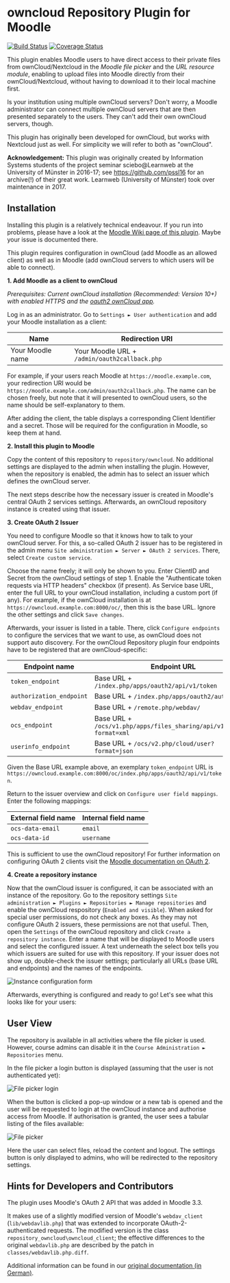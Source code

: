 # owncloud Repository Plugin for Moodle

[![Build Status](https://travis-ci.org/learnweb/moodle-repository_owncloud.svg?branch=master)](https://travis-ci.org/learnweb/moodle-repository_owncloud)
[![Coverage Status](https://coveralls.io/repos/github/learnweb/moodle-repository_owncloud/badge.svg)](https://coveralls.io/github/learnweb/moodle-repository_owncloud)

This plugin enables Moodle users to have direct access to their private files from ownCloud/Nextcloud in the *Moodle file picker* and the *URL resource module*,
enabling to upload files into Moodle directly from their ownCloud/Nextcloud,
without having to download it to their local machine first.

Is your institution using multiple ownCloud servers? Don't worry, 
  a Moodle administrator can connect multiple ownCloud servers that are
    then presented separately to the users. They can't add their own ownCloud servers, though.

This plugin has originally been developed for ownCloud, but works with Nextcloud just as well. For simplicity we will refer to both as "ownCloud".


**Acknowledgement:** This plugin was originally created by Information Systems students of the project seminar sciebo@Learnweb 
at the University of Münster in 2016-17; see https://github.com/pssl16 for an archive(!) of their great work.
Learnweb (University of Münster) took over maintenance in 2017.

## Installation

Installing this plugin is a relatively technical endeavour.
If you run into problems, please have a look at the [Moodle Wiki page of this plugin](https://docs.moodle.org/en/ownCloud_Repository#Troubleshooting).
Maybe your issue is documented there.

This plugin requires configuration in ownCloud (add Moodle as an allowed client)
  as well as in Moodle (add ownCloud servers to which users will be able to connect).
   
**1. Add Moodle as a client to ownCloud**

*Prerequisites: Current ownCloud installation (Recommended: Version 10+) with enabled HTTPS and the [oauth2 ownCloud app](https://github.com/owncloud/oauth2).*

Log in as an administrator. Go to `Settings ► User authentication` and add your Moodle installation as a client:

| Name             | Redirection URI                               |
| ---------------- | --------------------------------------------- |
| Your Moodle name | Your Moodle URL + `/admin/oauth2callback.php` | 

For example, if your users reach Moodle at `https://moodle.example.com`,
your redirection URI would be `https://moodle.example.com/admin/oauth2callback.php`. 
The name can be chosen freely, but note that it will presented to ownCloud users,
so the name should be self-explanatory to them.

After adding the client, the table displays a corresponding Client Identifier and a secret.
Those will be required for the configuration in Moodle, so keep them at hand.

**2. Install this plugin to Moodle**

Copy the content of this repository to `repository/owncloud`.
No additional settings are displayed to the admin when installing the plugin. 
However, when the repository is enabled, the admin has to select an issuer which defines the ownCloud server.

The next steps describe how the necessary issuer is created in Moodle's central OAuth 2 services settings.
Afterwards, an ownCloud repository instance is created using that issuer.

**3. Create OAuth 2 Issuer**

You need to configure Moodle so that it knows how to talk to your ownCloud server.
For this, a so-called OAuth 2 issuer has to be registered in the admin menu `Site administration ► Server ► OAuth 2 services`.
There, select `Create custom service`.

Choose the name freely; it will only be shown to you.
Enter ClientID and Secret from the ownCloud settings of step 1.
Enable the "Authenticate token requests via HTTP headers" checkbox (if present).
As Service base URL, enter the full URL to your ownCloud installation, including a custom port (if any).
For example, if the ownCloud installation is at `https://owncloud.example.com:8000/oc/`, then this is the base URL.
Ignore the other settings and click `Save changes`.

Afterwards, your issuer is listed in a table.
There, click `Configure endpoints` to configure the services that we want to use, as ownCloud does not support auto discovery.
For the ownCloud Repository plugin four endpoints have to be registered that are ownCloud-specific: 
   
| Endpoint name             | Endpoint URL                                                         |
| ------------------------- | -------------------------------------------------------------------- |
| `token_endpoint`          | Base URL + `/index.php/apps/oauth2/api/v1/token`                     |
| `authorization_endpoint`  | Base URL + `/index.php/apps/oauth2/authorize`                        |
| `webdav_endpoint`         | Base URL + `/remote.php/webdav/`                                     |
| `ocs_endpoint`            | Base URL + `/ocs/v1.php/apps/files_sharing/api/v1/shares?format=xml` |
| `userinfo_endpoint`       | Base URL + `/ocs/v2.php/cloud/user?format=json`                      |

Given the Base URL example above, an exemplary `token_endpoint` URL is `https://owncloud.example.com:8000/oc/index.php/apps/oauth2/api/v1/token`.

Return to the issuer overview and click on `Configure user field mappings`. Enter the following mappings:

| External field name | Internal field name |
| ------------------- | ------------------- |
| `ocs-data-email`    | `email`             | 
| `ocs-data-id`       | `username`          |

This is sufficient to use the ownCloud repository!
For further information on configuring OAuth 2 clients visit the [Moodle documentation on OAuth 2](https://docs.moodle.org/dev/OAuth_2_API).

**4. Create a repository instance**

Now that the ownCloud issuer is configured, it can be associated with an instance of the repository. 
Go to the repository settings ```Site administration ► Plugins ► Repositories ► Manage repositories``` 
and enable the ownCloud respository (`Enabled and visible`). 
When asked for special user permissions, do not check any boxes. As they may not configure OAuth 2 issuers, these permissions are not that useful.
Then, open the `Settings` of the ownCloud repository and click `Create a repository instance`.
Enter a name that will be displayed to Moodle users and select the configured issuer.
A text underneath the select box tells you which issuers are suited for use with this repository.
If your issuer does not show up, double-check the issuer settings; particularly all URLs (base URL and endpoints) and the names of the endpoints.

![Instance configuration form](https://user-images.githubusercontent.com/432117/28979878-de28da98-794b-11e7-9ce8-b48e73daed4e.png)

Afterwards, everything is configured and ready to go! Let's see what this looks like for your users:

## User View

The repository is available in all activities where the file picker is used.
However, course admins can disable it in the `Course Administration ► Repositories` menu.

In the file picker a login button is displayed (assuming that the user is not authenticated yet):

![File picker login](https://user-images.githubusercontent.com/432117/27905348-f4305ca8-623f-11e7-91c6-5bef1340bcd9.png)

When the button is clicked a pop-up window or a new tab is opened and the user will be requested to login at the ownCloud instance and authorise access from Moodle.
If authorisation is granted, the user sees a tabular listing of the files available:

![File picker](https://user-images.githubusercontent.com/432117/27905344-f40e4a78-623f-11e7-9332-4859f8666eff.png)

Here the user can select files, reload the content and logout. The settings button is only displayed to admins, who will be redirected to the repository settings.

## Hints for Developers and Contributors
 
The plugin uses Moodle's OAuth 2 API that was added in Moodle 3.3.


It makes use of a slightly modified version of Moodle's `webdav_client` (`lib/webdavlib.php`)
  that was extended to incorporate OAuth-2-authenticated requests. 
The modified version is the class `repository_owncloud\owncloud_client`; the effective differences to
the original `webdavlib.php` are described by the patch in `classes/webdavlib.php.diff`.

Additional information can be found in our [original documentation (in German)](https://pssl16.github.io).

